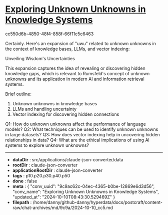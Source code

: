 # [Exploring Unknown Unknowns in Knowledge Systems](https://claude.ai/chat/9c9ac62c-04ec-4365-b0be-12869e6d3d56)

cc550d6b-4850-48f4-858f-66f11c5c6463

 Certainly. Here's an expansion of "uwu" related to unknown unknowns in the context of knowledge bases, LLMs, and vector indexing:

Unveiling Wisdom's Uncertainties

This expansion captures the idea of revealing or discovering hidden knowledge gaps, which is relevant to Rumsfeld's concept of unknown unknowns and its application in modern AI and information retrieval systems.

Brief outline:
1. Unknown unknowns in knowledge bases
2. LLMs and handling uncertainty
3. Vector indexing for discovering hidden connections

Q1: How do unknown unknowns affect the performance of language models?
Q2: What techniques can be used to identify unknown unknowns in large datasets?
Q3: How does vector indexing help in uncovering hidden relationships in data?
Q4: What are the ethical implications of using AI systems to explore unknown unknowns?

---

* **dataDir** : src/applications/claude-json-converter/data
* **rootDir** : claude-json-converter
* **applicationRootDir** : claude-json-converter
* **tags** : p10.p20.p30.p40.p50
* **done** : false
* **meta** : {
  "conv_uuid": "9c9ac62c-04ec-4365-b0be-12869e6d3d56",
  "conv_name": "Exploring Unknown Unknowns in Knowledge Systems",
  "updated_at": "2024-10-10T08:43:30.529469Z"
}
* **filepath** : /home/danny/github-danny/hyperdata/docs/postcraft/content-raw/chat-archives/md/9c9a/2024-10-10_cc5.md